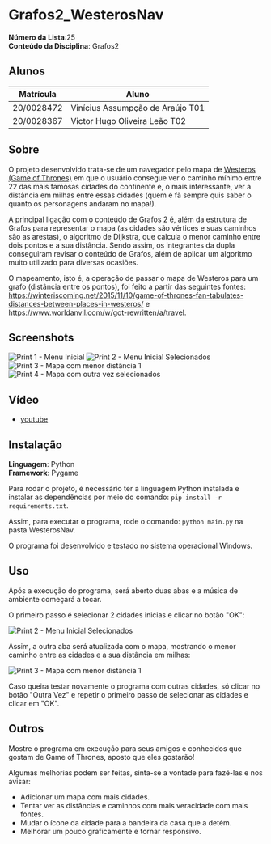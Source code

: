 # Grafos2_WesterosNav

**Número da Lista**:25<br>
**Conteúdo da Disciplina**: Grafos2<br>

## Alunos
|Matrícula | Aluno |
| -- | -- |
| 20/0028472  |  Vinícius Assumpção de Araújo T01 |
| 20/0028367  |  Victor Hugo Oliveira Leão T02 |

## Sobre

O projeto desenvolvido trata-se de um navegador pelo mapa de [Westeros (Game of Thrones)](https://gameofthrones.fandom.com/pt-br/wiki/Westeros) em que o usuário consegue ver o caminho mínimo entre 22 das mais famosas cidades do continente e, o mais interessante, ver a distância em milhas entre essas cidades (quem é fã sempre quis saber o quanto os personagens andaram no mapa!).

A principal ligação com o conteúdo de Grafos 2 é, além da estrutura de Grafos para representar o mapa (as cidades são vértices e suas caminhos são as arestas), o algoritmo de Dijkstra, que calcula o menor caminho entre dois pontos e a sua distância. Sendo assim, os integrantes da dupla conseguiram revisar o conteúdo de Grafos, além de aplicar um algoritmo muito utilizado para diversas ocasiões.

O mapeamento, isto é, a operação de passar o mapa de Westeros para um grafo (distância entre os pontos), foi feito a partir das seguintes fontes: https://winteriscoming.net/2015/11/10/game-of-thrones-fan-tabulates-distances-between-places-in-westeros/ e https://www.worldanvil.com/w/got-rewritten/a/travel.

## Screenshots

![Print 1 - Menu Inicial](./assets/print-1.png)
![Print 2 - Menu Inicial Selecionados](./assets/print-2.png)
![Print 3 - Mapa com menor distância 1](./assets/print-3.png)
![Print 4 - Mapa com outra vez selecionados](./assets/print-4.png)

## Vídeo

- [youtube]()

## Instalação 
**Linguagem**: Python<br>
**Framework**: Pygame<br>

Para rodar o projeto, é necessário ter a linguagem Python instalada e instalar as dependências por meio do comando: ```pip install -r requirements.txt```.

Assim, para executar o programa, rode o comando: ```python main.py``` na pasta WesterosNav.

O programa foi desenvolvido e testado no sistema operacional Windows.

## Uso 

Após a execução do programa, será aberto duas abas e a música de ambiente começará a tocar.

O primeiro passo é selecionar 2 cidades inicias e clicar no botão "OK":

![Print 2 - Menu Inicial Selecionados](./assets/print-2.png)

Assim, a outra aba será atualizada com o mapa, mostrando o menor caminho entre as cidades e a sua distância em milhas:

![Print 3 - Mapa com menor distância 1](./assets/print-3.png)

Caso queira testar novamente o programa com outras cidades, só clicar no botão "Outra Vez" e repetir o primeiro passo de selecionar as cidades e clicar em "OK".

## Outros 

Mostre o programa em execução para seus amigos e conhecidos que gostam de Game of Thrones, aposto que eles gostarão!

Algumas melhorias podem ser feitas, sinta-se a vontade para fazê-las e nos avisar:

- Adicionar um mapa com mais cidades.
- Tentar ver as distâncias e caminhos com mais veracidade com mais fontes.
- Mudar o ícone da cidade para a bandeira da casa que a detém.
- Melhorar um pouco graficamente e tornar responsivo.
